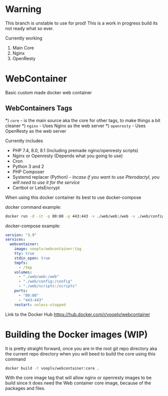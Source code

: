 # Warning

This branch is unstable to use for prod! This is a work in progress build its not ready what so ever.

Currently working
1) Main Core
2) Nginx
3) OpenResty

# WebContainer
Basic custom made docker web container

## WebContainers Tags
*) `core` - is the main source aka the core for other tags, to make things a bit cleaner
*) `nginx` - Uses Nginx as the web server
*) `openresty` - Uses OpenResty as the web server


Currently includes

* PHP 7.4, 8.0, 8.1 (Including premade nginx/openresty scripts)
* Nginx or Openresty (Depends what you going to use)
* Cron
* Python 3 and 2
* PHP Composer
* Systemd replacer (Python) - *Incase if you want to use Pterodactyl, you will need to use it for the service*
* Certbot or LetsEncrypt

When using this docker container its best to use docker-compose

docker command example:
```bash
docker run -d -it -p 80:80 -p 443:443 -v ./web/web:/web -v ./web/config:/config -v ./web/scripts:/scripts --restart unless-stopped --mount type=tmpfs,destination=/tmp vooplv/webcontainer:tag
```

docker-compose example:
```yml
version: "3.9"
services:
  webcontainer:
    image: vooplv/webcontainer:tag
    tty: true
    stdin_open: true
    tmpfs:
      - /tmp
    volumes:
      - "./web/web:/web"
      - "./web/config:/config"
      - "./web/scripts:/scripts"
    ports:
      - "80:80"
      - "443:443"
    restart: unless-stopped
```
Link to the Docker Hub https://hub.docker.com/r/vooplv/webcontainer


# Building the Docker images (WIP)

It is pretty straight forward, once you are in the root git repo directory aka the current repo directory when you will beed to build the core using this command
```bash
docker build -t vooplv/webcontainer:core .
```
With the core image tag that will allow nginx or openresty images to be build since it does need the Web container core image, because of the packages and files.
